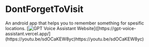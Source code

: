# DontForgetToVisit
An android app that helps you to remember something for spesific locations.
[![GPT Voice Assistant Website]([https://gpt-voice-assistant-3vsm029nx-harunluk.vercel.app/assets/eye-blue.png](https://i9.ytimg.com/vi_webp/sdOCaKEW8yc/mq2.webp?sqp=CKDDiKoG-oaymwEmCMACELQB8quKqQMa8AEB-AH-CYAC0AWKAgwIABABGF4gXiheMA8=&rs=AOn4CLAY1IKIsQaeSUBuV3HNtrkVgfk-hg)https://i9.ytimg.com/vi_webp/sdOCaKEW8yc/mq2.webp?sqp=CKDDiKoG-oaymwEmCMACELQB8quKqQMa8AEB-AH-CYAC0AWKAgwIABABGF4gXiheMA8=&rs=AOn4CLAY1IKIsQaeSUBuV3HNtrkVgfk-hg)]([https://gpt-voice-assistant.vercel.app/](https://youtu.be/sdOCaKEW8yc)https://youtu.be/sdOCaKEW8yc)
